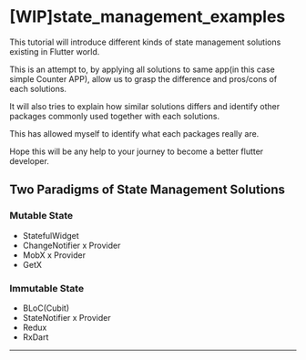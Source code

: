 # [WIP]state_management_examples
This tutorial will introduce different kinds of state management solutions existing in Flutter world. 

This is an attempt to, by applying all solutions to same app(in this case simple Counter APP), allow us to grasp the difference and pros/cons of each solutions. 

It will also tries to explain how similar solutions differs and identify other packages commonly used together with each solutions. 

This has allowed myself to identify what each packages really are. 

Hope this will be any help to your journey to become a better flutter developer.

## Two Paradigms of State Management Solutions
### Mutable State
- StatefulWidget
- ChangeNotifier x Provider
- MobX x Provider
- GetX
### Immutable State
- BLoC(Cubit)
- StateNotifier x Provider
- Redux
- RxDart

------------------------